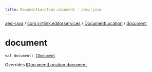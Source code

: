 ```yaml
---
title: DocumentLocation.document - aesi-java
---
```


[aesi-java](../../index.html) / [com.virtlink.editorservices](../index.html) / [DocumentLocation](index.html) / [document](.)

# document

`val document: `[`IDocument`](../-i-document/index.html)

Overrides [IDocumentLocation.document](../-i-document-location/document.html)

